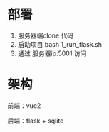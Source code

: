 

# 部署
1. 服务器端clone 代码
2. 启动项目 bash 1_run_flask.sh
3. 通过 服务器ip:5001 访问

# 架构
前端：vue2 

后端：flask + sqlite

